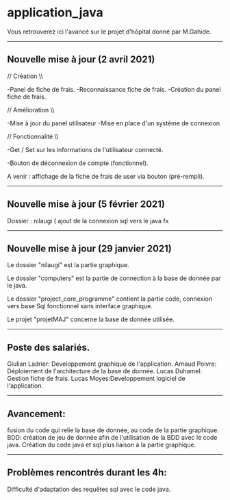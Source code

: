 # application_java
Vous retrouverez ici l'avancé sur le projet d'hôpital donné par M.Gahide.

---------------------------------------------------------------------------------------------------------------
Nouvelle mise à jour (2 avril 2021)
---------------------------------------------------------------------------------------------------------------

// Création \\\

  -Panel de fiche de frais.
  -Reconnaissance fiche de frais.
  -Création du panel fiche de frais.


// Amélioration \\\

  -Mise à jour du panel utilisateur
  -Mise en place d'un système de connexion


// Fonctionnalité \\\

  -Get / Set sur les informations de l'utilisateur connecté.

  -Bouton de déconnexion de compte (fonctionnel).

A venir : affichage de la fiche de frais de user via bouton (pré-rempli).

---------------------------------------------------------------------------------------------------------------
Nouvelle mise à jour (5 février 2021)
---------------------------------------------------------------------------------------------------------------

Dossier : nilaugi ( ajout de la connexion sql vers le java fx


---------------------------------------------------------------------------------------------------------------
Nouvelle mise à jour (29 janvier 2021)
---------------------------------------------------------------------------------------------------------------

Le dossier "nilaugi" est la partie graphique. 

Le dossier "computers" est la partie de connection à la base de donnée par le java.

Le dossier "project_core_programme" contient la partie code, connexion vers base Sql fonctionnel sans interface graphique.

Le projet "projetMAJ" concerne la base de donnée utilisée.

---------------------------------------------------------------------------------------------------------------
Poste des salariés.
---------------------------------------------------------------------------------------------------------------
Giulian Ladrier: Developpement graphique de l'application.
Arnaud Poivre: Déploiement de l'architecture de la base de donnée.
Lucas Duhamel: Gestion fiche de frais.
Lucas Moyes:Developpement logiciel de l'application.

---------------------------------------------------------------------------------------------------------------
Avancement: 
---------------------------------------------------------------------------------------------------------------
fusion du code qui relie la base de donnée, au code de la partie graphique.
BDD: création de jeu de donnée afin de l'utilisation de la BDD avec le code java.
Création du code java et sql plus liaison à la partie graphique.

---------------------------------------------------------------------------------------------------------------
Problèmes rencontrés durant les 4h:
---------------------------------------------------------------------------------------------------------------
Difficulté d'adaptation des requêtes sql avec le code java.
